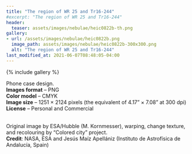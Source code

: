 ```yaml
---
title: "The region of WR 25 and Tr16-244"
#excerpt: "The region of WR 25 and Tr16-244"
header:
  teaser: assets/images/nebulae/heic0822b-th.png
gallery:
- url: /assets/images/nebulae/heic0822b.png
  image_path: assets/images/nebulae/heic0822b-300x300.png
  alt: "The region of WR 25 and Tr16-244"
last_modified_at: 2021-06-07T08:48:05-04:00
---
```


{% include gallery %}

Phone case design.<br/>
**Images format** – PNG<br/>
**Color model** – CMYK<br/>
**Image size** – 1251 × 2124 pixels (the equivalent of 4.17” × 7.08” at 300 dpi)<br/>
**License** – Personal and Commercial<br/><br/>

Original image by ESA/Hubble (M. Kornmesser), warping, change texture, and recolouring by “Colored city” project.<br/>
**Credit**: NASA, ESA and Jesús Maíz Apellániz (Instituto de Astrofísica de Andalucía, Spain)